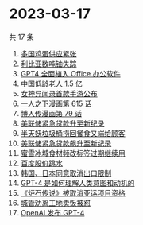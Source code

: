 # 2023-03-17

共 17 条

<!-- BEGIN ZHIHUSEARCH -->
<!-- 最后更新时间 Fri Mar 17 2023 20:24:33 GMT+0800 (China Standard Time) -->
1. [多国鸡蛋供应紧张](https://www.zhihu.com/search?q=多国鸡蛋供应紧张)
1. [利比亚数吨铀失踪](https://www.zhihu.com/search?q=利比亚数吨铀失踪)
1. [GPT4 全面植入 Office 办公软件](https://www.zhihu.com/search?q=GPT4%20全面植入%20Office%20办公软件)
1. [中国低龄老人 1.5 亿](https://www.zhihu.com/search?q=中国低龄老人%201.5%20亿)
1. [女神异闻录首款手游公布](https://www.zhihu.com/search?q=女神异闻录首款手游公布)
1. [一人之下漫画第 615 话](https://www.zhihu.com/search?q=一人之下漫画第%20615%20话)
1. [博人传漫画第 79 话](https://www.zhihu.com/search?q=博人传漫画第%2079%20话)
1. [美联储紧急贷款升至新纪录](https://www.zhihu.com/search?q=美联储紧急贷款升至新纪录)
1. [半天妖垃圾桶捞回餐食又端给顾客](https://www.zhihu.com/search?q=半天妖垃圾桶捞回餐食又端给顾客)
1. [美联储紧急贷款飙升至新纪录](https://www.zhihu.com/search?q=美联储紧急贷款飙升至新纪录)
1. [蜜雪冰城食材频改标签过期继续用](https://www.zhihu.com/search?q=蜜雪冰城食材频改标签过期继续用)
1. [百度股价跳水](https://www.zhihu.com/search?q=百度股价跳水)
1. [韩国、日本同意取消出口限制](https://www.zhihu.com/search?q=韩国、日本同意取消出口限制)
1. [GPT-4 是如何理解人类意图和动机的](https://www.zhihu.com/search?q=GPT-4%20是如何理解人类意图和动机的)
1. [《炉石传说》被取消亚运项目资格](https://www.zhihu.com/search?q=《炉石传说》被取消亚运项目资格)
1. [城管劝离工地卖饭被怼](https://www.zhihu.com/search?q=城管劝离工地卖饭被怼)
1. [OpenAI 发布 GPT-4](https://www.zhihu.com/search?q=OpenAI%20发布%20GPT-4)
<!-- END ZHIHUSEARCH -->
